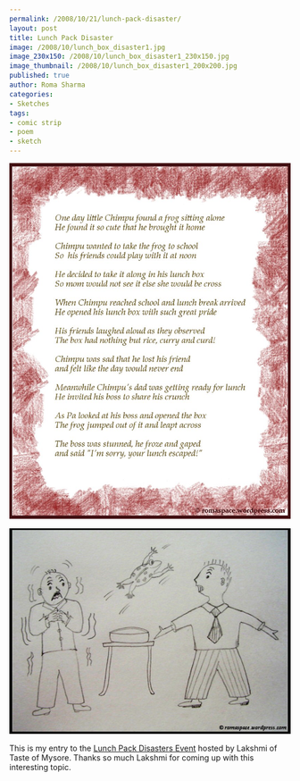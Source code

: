 ```yaml
--- 
permalink: /2008/10/21/lunch-pack-disaster/
layout: post
title: Lunch Pack Disaster
image: /2008/10/lunch_box_disaster1.jpg
image_230x150: /2008/10/lunch_box_disaster1_230x150.jpg
image_thumbnail: /2008/10/lunch_box_disaster1_200x200.jpg
published: true
author: Roma Sharma
categories: 
- Sketches
tags:
- comic strip
- poem
- sketch
---
```

<a href="/2008/10/lunch_box_disaster1.jpg"><img class="alignnone size-full wp-image-824" title="lunch_box_disaster1" src="/2008/10/lunch_box_disaster1.jpg" alt="" width="510" height="637" /></a>
<p style="text-align:left;"><span style="color:#993300;"><strong>
</strong></span></p>
<a href="/2008/10/jumping_frog_post_editing.jpg"><img class="alignnone size-full wp-image-841" title="jumping_frog_post_editing" src="/2008/10/jumping_frog_post_editing.jpg" alt="" width="510" height="368" /></a>

This is my entry to the <a href="http://www.tasteofmysore.com/2008/08/raagi-mudde-making-machine-and-create.html">Lunch Pack Disasters Event</a> hosted by Lakshmi of Taste of Mysore. Thanks so much Lakshmi for coming up with this interesting topic.
